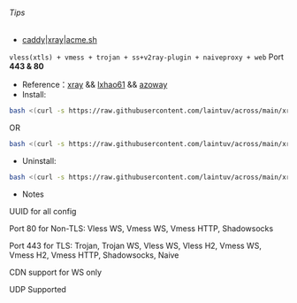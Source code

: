 ###### Tips
* [caddy](https://github.com/caddyserver/caddy/releases)|[xray](https://github.com/XTLS/Xray-core/releases)|[acme.sh](https://github.com/acmesh-official/acme.sh)

`vless(xtls) + vmess + trojan + ss+v2ray-plugin + naiveproxy + web` Port **443 & 80**  

* Reference：[xray](https://github.com/XTLS/Xray-examples)  &&  [lxhao61](https://github.com/lxhao61/integrated-examples) &&  [azoway](https://github.com/azoway/across)
* Install:
```bash
bash <(curl -s https://raw.githubusercontent.com/laintuv/across/main/xray/xray_whatever_uuid.sh) my.domain.com
```
OR
```bash
bash <(curl -s https://raw.githubusercontent.com/laintuv/across/main/xray/xray_whatever_uuid.sh) uuid my.domain.com
```
* Uninstall:
```bash
bash <(curl -s https://raw.githubusercontent.com/laintuv/across/main/xray/xray_whatever_uuid.sh) remove_purge
```

* Notes

UUID for all config

Port 80 for Non-TLS: Vless WS, Vmess WS, Vmess HTTP, Shadowsocks

Port 443 for TLS: Trojan, Trojan WS, Vless WS, Vless H2, Vmess WS, Vmess H2, Vmess HTTP, Shadowsocks, Naive

CDN support for WS only

UDP Supported
